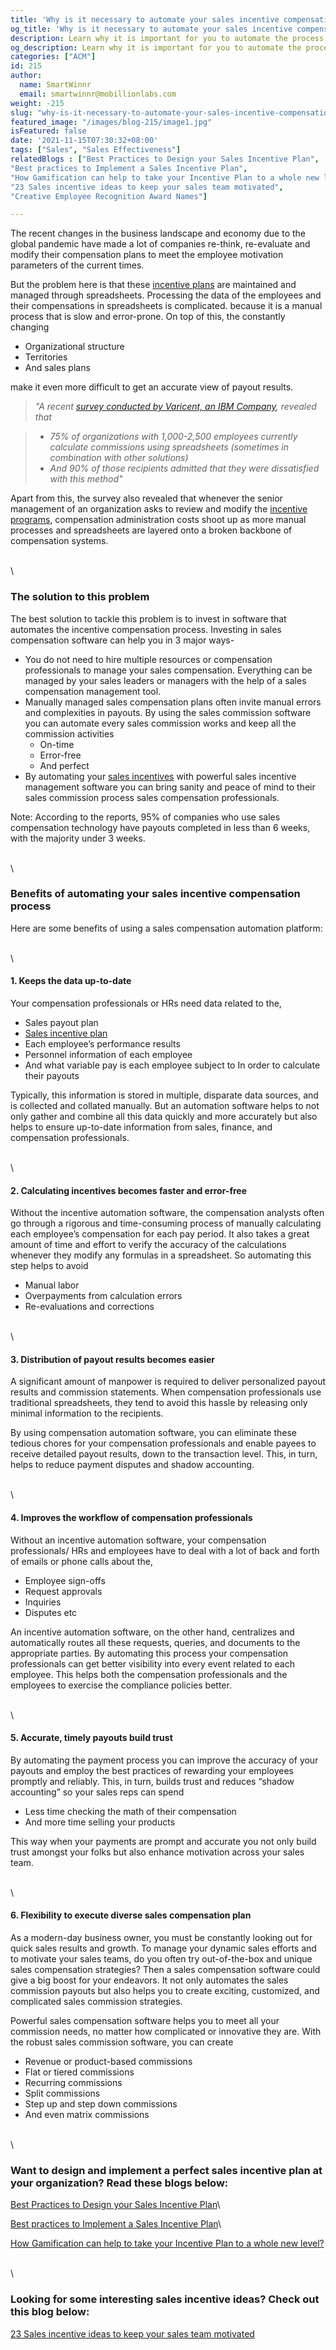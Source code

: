 ```yaml
---
title: 'Why is it necessary to automate your sales incentive compensation?'
og_title: 'Why is it necessary to automate your sales incentive compensation?'
description: Learn why it is important for you to automate the process of calculating your sales incentive compensation
og_description: Learn why it is important for you to automate the process of calculating your sales incentive compensation
categories: ["ACM"]
id: 215
author:
  name: SmartWinnr
  email: smartwinnr@mobillionlabs.com
weight: -215
slug: "why-is-it-necessary-to-automate-your-sales-incentive-compensation"
featured_image: "/images/blog-215/image1.jpg"
isFeatured: false
date: '2021-11-15T07:30:32+08:00'
tags: ["Sales", "Sales Effectiveness"]
relatedBlogs : ["Best Practices to Design your Sales Incentive Plan",
"Best practices to Implement a Sales Incentive Plan",
"How Gamification can help to take your Incentive Plan to a whole new level?",
"23 Sales incentive ideas to keep your sales team motivated",
"Creative Employee Recognition Award Names"]

---
```


The recent changes in the business landscape and economy due to the global pandemic have made a lot of companies re-think, re-evaluate and modify their compensation plans to meet the employee motivation parameters of the current times. 

But the problem here is that these [incentive plans](https://www.smartwinnr.com/post/best-practices-to-design-your-sales-incentive-plan/) are maintained and managed through spreadsheets. Processing the data of the employees and their compensations in spreadsheets is complicated. because it is a manual process that is slow and error-prone. On top of this, the constantly changing 

* Organizational structure
* Territories
* And sales plans

make it even more difficult to get an accurate view of payout results. 

> *"A recent [survey conducted by Varicent, an IBM Company](https://www.revelwood.com/uploads/whitepapers/ICM/WP_Automating-Incentive-Compensation_IBM_Cognos-ICM.pdf), revealed that*

> * *75% of organizations with 1,000-2,500 employees currently calculate commissions using spreadsheets (sometimes in combination with other solutions)*
> * *And 90% of those recipients admitted that they were dissatisfied with this method"*



Apart from this, the survey also revealed that whenever the senior management of an organization asks to review and modify the [incentive programs](https://www.smartwinnr.com/post/best-practices-to-implement-a-sales-incentive-plan/), compensation administration costs shoot up as more manual processes and spreadsheets are layered onto a broken backbone of compensation systems.

\
\

### **The solution to this problem**

The best solution to tackle this problem is to invest in software that automates the incentive compensation process. Investing in sales compensation software can help you in 3 major ways-

* You do not need to hire multiple resources or compensation professionals to manage your sales compensation. Everything can be managed by your sales leaders or managers with the help of a sales compensation management tool.
* Manually managed sales compensation plans often invite manual errors and complexities in payouts. By using the sales commission software you can automate every sales commission works and keep all the commission activities 
  * On-time 
  * Error-free
  * And perfect 
* By automating your [sales incentives](https://www.smartwinnr.com/post/sales-incentive-ideas-to-keep-your-sales-team-motivated/) with powerful sales incentive management software you can bring sanity and peace of mind to their sales commission process sales compensation professionals. 

<div class="ml_pro_tip ml-margin-bottom20">
  <span class="ml_text_bold">Note:</span> According to the reports, 95% of companies who use sales compensation technology have payouts completed in less than 6 weeks, with the majority under 3 weeks.
</div>

\
\

### **Benefits of automating your sales incentive compensation process**

Here are some benefits of using a sales compensation automation platform: 

\
\

#### **1. Keeps the data up-to-date**

Your compensation professionals or HRs need data related to the, 

* Sales payout plan 
* [Sales incentive plan](https://www.smartwinnr.com/post/how-gamification-can-help-to-take-your-incentive-plan-to-a-whole-new-level/)
* Each employee’s performance results 
* Personnel information of each employee 
* And what variable pay is each employee subject to In order to calculate their payouts

Typically, this information is stored in multiple, disparate data sources, and is collected and collated manually. But an automation software helps to not only gather and combine all this data quickly and more accurately but also helps to ensure up-to-date information from sales, finance, and compensation professionals.

\
\

#### **2. Calculating incentives becomes faster and error-free**

Without the incentive automation software, the compensation analysts often go through a rigorous and time-consuming process of manually calculating each employee’s compensation for each pay period. It also takes a great amount of time and effort to verify the accuracy of the calculations whenever they modify any formulas in a spreadsheet. So automating this step helps to avoid 

* Manual labor 
* Overpayments from calculation errors 
* Re-evaluations and corrections

\
\

#### **3. Distribution of payout results becomes easier**

A significant amount of manpower is required to deliver personalized payout results and commission statements. When compensation professionals use traditional spreadsheets, they tend to avoid this hassle by releasing only minimal information to the recipients. 

By using compensation automation software, you can eliminate these tedious chores for your compensation professionals and enable payees to receive detailed payout results, down to the transaction level. This, in turn, helps to reduce payment disputes and shadow accounting. 

\
\

#### **4. Improves the workflow of compensation professionals**
Without an incentive automation software, your compensation professionals/ HRs and employees have to deal with a lot of back and forth of emails or phone calls about the,

* Employee sign-offs 
* Request approvals 
* Inquiries 
* Disputes etc 

An incentive automation software, on the other hand, centralizes and automatically routes all these requests, queries, and documents to the appropriate parties. By automating this process your compensation professionals can get better visibility into every event related to each employee. This helps both the compensation professionals and the employees to exercise the compliance policies better.

\
\

#### **5. Accurate, timely payouts build trust**

By automating the payment process you can improve the accuracy of your payouts and employ the best practices of rewarding your employees promptly and reliably. This, in turn, builds trust and reduces “shadow accounting” so your sales reps can spend 

* Less time checking the math of their compensation
* And more time selling your products

This way when your payments are prompt and accurate you not only build trust amongst your folks but also enhance motivation across your sales team. 

\
\

#### **6. Flexibility to execute diverse sales compensation plan**

As a modern-day business owner, you must be constantly looking out for quick sales results and growth. To manage your dynamic sales efforts and to motivate your sales teams, do you often try out-of-the-box and unique sales compensation strategies? Then a sales compensation software could give a big boost for your endeavors. It not only automates the sales commission payouts but also helps you to create exciting, customized, and complicated sales commission strategies.

Powerful sales compensation software helps you to meet all your commission needs, no matter how complicated or innovative they are. With the robust sales commission software, you can create 

* Revenue or product-based commissions 
* Flat or tiered commissions
* Recurring commissions
* Split commissions
* Step up and step down commissions
* And even matrix commissions

\
\

### Want to design and implement a perfect sales incentive plan at your organization? Read these blogs below:

[Best Practices to Design your Sales Incentive Plan](https://smartwinnr.com/post/best-practices-to-design-your-sales-incentive-plan/)\

[Best practices to Implement a Sales Incentive Plan](https://smartwinnr.com/post/best-practices-to-implement-a-sales-incentive-plan/)\

[How Gamification can help to take your Incentive Plan to a whole new level?](https://www.smartwinnr.com/post/how-gamification-can-help-to-take-your-incentive-plan-to-a-whole-new-level/)

\
\

### Looking for some interesting sales incentive ideas? Check out this blog below:

[23 Sales incentive ideas to keep your sales team motivated](https://smartwinnr.com/post/sales-incentive-ideas-to-keep-your-sales-team-motivated/)
